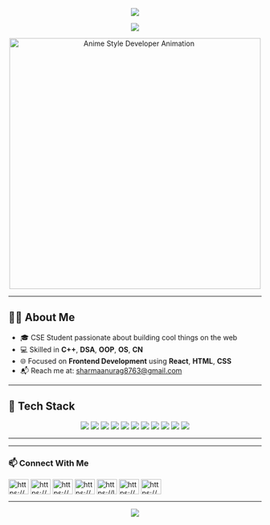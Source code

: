 <!-- 🎉 Header Banner -->
<p align="center">
  <img src="https://capsule-render.vercel.app/api?type=waving&color=00c6ff,0072ff&height=200&section=header&text=Hey!%20I’m%20Anurag&fontSize=38&fontColor=ffffff&animation=fadeIn" />
</p>

<!-- ⌨️ Typing Effect -->
<p align="center">
  <img src="https://readme-typing-svg.demolab.com?font=Fira+Code&size=24&pause=1000&color=66CCFF&center=true&vCenter=true&width=450&lines=Front-End+Developer+%F0%9F%92%BB;C%2B%2B+%7C+DSA+%7C+OOP+Enthusiast;Open+Source+Contributor;Lifelong+Learner" />
</p>

<p align="center">
  <img src="https://sdmntprcentralus.oaiusercontent.com/files/00000000-b3a4-61f5-b2ca-327f338d1019/raw?se=2025-07-15T08%3A44%3A12Z&sp=r&sv=2024-08-04&sr=b&scid=40486974-a20e-5bd6-b937-67331cc54c8a&skoid=5c72dd08-68ae-4091-b4e1-40ccec0693ae&sktid=a48cca56-e6da-484e-a814-9c849652bcb3&skt=2025-07-15T07%3A03%3A51Z&ske=2025-07-16T07%3A03%3A51Z&sks=b&skv=2024-08-04&sig=2cBs4CIGmlY/wOajuzrLxgP5TfL%2BKScZJbdkj2O2Dyo%3D" width="500" height="500" alt="Anime Style Developer Animation"/>
</p>

---

## 👨‍💻 About Me

- 🎓 CSE Student passionate about building cool things on the web
- 💻 Skilled in **C++**, **DSA**, **OOP**, **OS**, **CN**
- 🌐 Focused on **Frontend Development** using **React**, **HTML**, **CSS**
- 📬 Reach me at: [sharmaanurag8763@gmail.com](mailto:sharmaanurag8763@gmail.com)




---

## 🚀 Tech Stack

<p align="center">
  <!-- Programming Languages -->
  <img src="https://img.shields.io/badge/C%2B%2B-00599C?style=for-the-badge&logo=c%2B%2B&logoColor=white&label=Programming" />
  <img src="https://img.shields.io/badge/JavaScript-F7DF1E?style=for-the-badge&logo=javascript&logoColor=black&label=Language" />

  <!-- Web Development -->
  <img src="https://img.shields.io/badge/HTML5-E34F26?style=for-the-badge&logo=html5&logoColor=white&label=Frontend" />
  <img src="https://img.shields.io/badge/CSS3-1572B6?style=for-the-badge&logo=css3&logoColor=white&label=Style" />
  <img src="https://img.shields.io/badge/React-20232A?style=for-the-badge&logo=react&logoColor=61DAFB&label=Framework" />

  <!-- Software & Tools -->
  <img src="https://img.shields.io/badge/MS%20Office-D83B01?style=for-the-badge&logo=microsoftoffice&logoColor=white&label=Productivity" />
  <img src="https://img.shields.io/badge/Excel-217346?style=for-the-badge&logo=microsoftexcel&logoColor=white&label=Spreadsheet" />
  <img src="https://img.shields.io/badge/MySQL-00758F?style=for-the-badge&logo=mysql&logoColor=white&label=Database" />

  <!-- CS Concepts -->
  <img src="https://img.shields.io/badge/Data%20Structures-%23FFA500?style=for-the-badge&logo=codeforces&logoColor=white&label=Concept" />
  <img src="https://img.shields.io/badge/OOP-%238E44AD?style=for-the-badge&logo=abstract&logoColor=white&label=Paradigm" />
  <img src="https://img.shields.io/badge/Computer%20Networks-1E90FF?style=for-the-badge&label=Networking&logo=wikidata&logoColor=white" />
</p>

---
---

### 📫 Connect With Me


<p align="left">
<a href="https://linkedin.com/in/https://www.linkedin.com/in/anurag-sharma-5a6345254/" target="blank"><img align="center" src="https://raw.githubusercontent.com/rahuldkjain/github-profile-readme-generator/master/src/images/icons/Social/linked-in-alt.svg" alt="https://www.linkedin.com/in/anurag-sharma-5a6345254/" height="30" width="40" /></a>
<a href="https://stackoverflow.com/users/https://stackoverflow.com/users/30896891/anurag-sharma" target="blank"><img align="center" src="https://raw.githubusercontent.com/rahuldkjain/github-profile-readme-generator/master/src/images/icons/Social/stack-overflow.svg" alt="https://stackoverflow.com/users/30896891/anurag-sharma" height="30" width="40" /></a>
<a href="https://fb.com/https://www.facebook.com/anuragg51" target="blank"><img align="center" src="https://raw.githubusercontent.com/rahuldkjain/github-profile-readme-generator/master/src/images/icons/Social/facebook.svg" alt="https://www.facebook.com/anuragg51" height="30" width="40" /></a>
<a href="https://instagram.com/https://www.instagram.com/anuragg_51_/" target="blank"><img align="center" src="https://raw.githubusercontent.com/rahuldkjain/github-profile-readme-generator/master/src/images/icons/Social/instagram.svg" alt="https://www.instagram.com/anuragg_51_/" height="30" width="40" /></a>
<a href="https://www.leetcode.com/https://leetcode.com/u/anurag_sharma_51/" target="blank"><img align="center" src="https://raw.githubusercontent.com/rahuldkjain/github-profile-readme-generator/master/src/images/icons/Social/leet-code.svg" alt="https://leetcode.com/u/anurag_sharma_51/" height="30" width="40" /></a>
<a href="https://auth.geeksforgeeks.org/user/https://www.geeksforgeeks.org/user/anuragg_51_/" target="blank"><img align="center" src="https://raw.githubusercontent.com/rahuldkjain/github-profile-readme-generator/master/src/images/icons/Social/geeks-for-geeks.svg" alt="https://www.geeksforgeeks.org/user/anuragg_51_/" height="30" width="40" /></a>
<a href="https://discord.gg/https://discord.com/channels/@me/1312301466895253555" target="blank"><img align="center" src="https://raw.githubusercontent.com/rahuldkjain/github-profile-readme-generator/master/src/images/icons/Social/discord.svg" alt="https://discord.com/channels/@me/1312301466895253555" height="30" width="40" /></a>
</p>

---
<!-- Footer -->
<p align="center">
  <img src="https://capsule-render.vercel.app/api?type=waving&color=5B86E5,36D1DC&height=120" />
</p>
